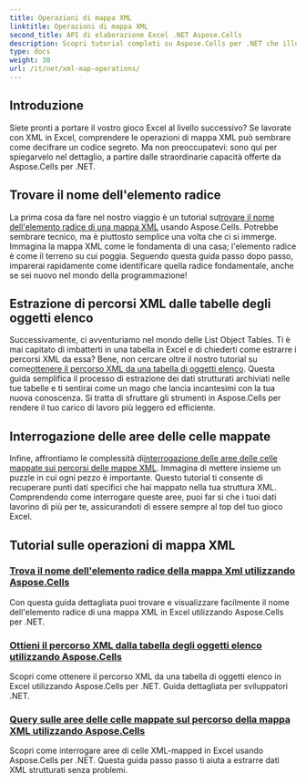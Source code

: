 ```yaml
---
title: Operazioni di mappa XML
linktitle: Operazioni di mappa XML
second_title: API di elaborazione Excel .NET Aspose.Cells
description: Scopri tutorial completi su Aspose.Cells per .NET che illustrano le operazioni di mappatura XML per migliorare senza sforzo le tue competenze in Excel.
type: docs
weight: 30
url: /it/net/xml-map-operations/
---
```

## Introduzione

Siete pronti a portare il vostro gioco Excel al livello successivo? Se lavorate con XML in Excel, comprendere le operazioni di mappa XML può sembrare come decifrare un codice segreto. Ma non preoccupatevi: sono qui per spiegarvelo nel dettaglio, a partire dalle straordinarie capacità offerte da Aspose.Cells per .NET. 

## Trovare il nome dell'elemento radice

 La prima cosa da fare nel nostro viaggio è un tutorial su[trovare il nome dell'elemento radice di una mappa XML](./find-root-element-name/) usando Aspose.Cells. Potrebbe sembrare tecnico, ma è piuttosto semplice una volta che ci si immerge. Immagina la mappa XML come le fondamenta di una casa; l'elemento radice è come il terreno su cui poggia. Seguendo questa guida passo dopo passo, imparerai rapidamente come identificare quella radice fondamentale, anche se sei nuovo nel mondo della programmazione!

## Estrazione di percorsi XML dalle tabelle degli oggetti elenco

Successivamente, ci avventuriamo nel mondo delle List Object Tables. Ti è mai capitato di imbatterti in una tabella in Excel e di chiederti come estrarre i percorsi XML da essa? Bene, non cercare oltre il nostro tutorial su come[ottenere il percorso XML da una tabella di oggetti elenco](./get-xml-path-from-list-object-table/). Questa guida semplifica il processo di estrazione dei dati strutturati archiviati nelle tue tabelle e ti sentirai come un mago che lancia incantesimi con la tua nuova conoscenza. Si tratta di sfruttare gli strumenti in Aspose.Cells per rendere il tuo carico di lavoro più leggero ed efficiente.

## Interrogazione delle aree delle celle mappate

 Infine, affrontiamo le complessità di[interrogazione delle aree delle celle mappate sui percorsi delle mappe XML](./query-cell-areas-mapped-to-xml-map-path/). Immagina di mettere insieme un puzzle in cui ogni pezzo è importante. Questo tutorial ti consente di recuperare punti dati specifici che hai mappato nella tua struttura XML. Comprendendo come interrogare queste aree, puoi far sì che i tuoi dati lavorino di più per te, assicurandoti di essere sempre al top del tuo gioco Excel.

## Tutorial sulle operazioni di mappa XML
### [Trova il nome dell'elemento radice della mappa Xml utilizzando Aspose.Cells](./find-root-element-name/)
Con questa guida dettagliata puoi trovare e visualizzare facilmente il nome dell'elemento radice di una mappa XML in Excel utilizzando Aspose.Cells per .NET.
### [Ottieni il percorso XML dalla tabella degli oggetti elenco utilizzando Aspose.Cells](./get-xml-path-from-list-object-table/)
Scopri come ottenere il percorso XML da una tabella di oggetti elenco in Excel utilizzando Aspose.Cells per .NET. Guida dettagliata per sviluppatori .NET.
### [Query sulle aree delle celle mappate sul percorso della mappa XML utilizzando Aspose.Cells](./query-cell-areas-mapped-to-xml-map-path/)
Scopri come interrogare aree di celle XML-mapped in Excel usando Aspose.Cells per .NET. Questa guida passo passo ti aiuta a estrarre dati XML strutturati senza problemi.